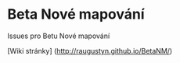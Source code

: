 # Beta Nové mapování
Issues pro Betu Nové mapování

[Wiki stránky] (http://raugustyn.github.io/BetaNM/)
